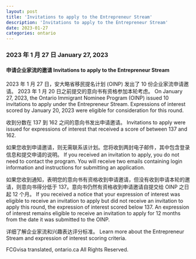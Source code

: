```yaml
---
layout: post
title: 'Invitations to apply to the Entrepreneur Stream'
description: 'Invitations to apply to the Entrepreneur Stream'
date: 2023-01-27
categories: ontario
---
```


### 2023 年 1 月 27 日	January 27, 2023

#### 申请企业家流的邀请	Invitations to apply to the Entrepreneur Stream

2023 年 1 月 27 日，安大略省移民提名计划 (OINP) 发出了 10 份企业家流申请邀请。 2023 年 1 月 20 日之前提交的意向书有资格参加本轮考虑。	On January 27, 2023, the Ontario Immigrant Nominee Program (OINP) issued 10 invitations to apply under the Entrepreneur Stream. Expressions of interest scored by January 20, 2023 were eligible for consideration for this round.

收到分数在 137 到 162 之间的意向书发出申请邀请。	Invitations to apply were issued for expressions of interest that received a score of between 137 and 162.

如果您收到申请邀请，则无需联系该计划。您将收到两封电子邮件，其中包含登录信息和提交申请的说明。	If you received an invitation to apply, you do not need to contact the program. You will receive two emails containing login information and instructions for submitting an application.

如果您收到通知，表明您的意向书有资格收到申请邀请，但没有收到申请本轮的邀请，则意向书得分低于 137。意向书仍然有资格收到申请邀请自提交给 OINP 之日起 12 个月。	If you received a notice that your expression of interest was eligible to receive an invitation to apply but did not receive an invitation to apply this round, the expression of interest scored below 137. An expression of interest remains eligible to receive an invitation to apply for 12 months from the date it was submitted to the OINP.

详细了解企业家流和兴趣表达评分标准。	Learn more about the Entrepreneur Stream and expression of interest scoring criteria.

FCGvisa translated, ontario.ca All Rights Reserved.
